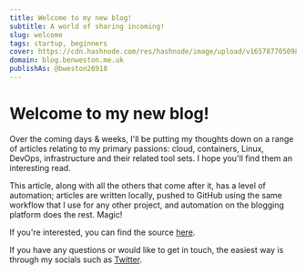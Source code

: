 ```yaml
---
title: Welcome to my new blog!
subtitle: A world of sharing incoming!
slug: welcome
tags: startup, beginners
cover: https://cdn.hashnode.com/res/hashnode/image/upload/v1657877050984/mnciHZYcx.png?auto=compress
domain: blog.benweston.me.uk
publishAs: @bweston26918
---
```


# Welcome to my new blog!

Over the coming days & weeks, I'll be putting my thoughts down on a range of articles relating to my primary passions: cloud, containers, Linux, DevOps, infrastructure and their related tool sets.  I hope you'll find them an interesting read.   

This article, along with all the others that come after it, has a level of automation; articles are written locally, pushed to GitHub using the same workflow that I use for any other project, and automation on the blogging platform does the rest.  Magic!   

If you're interested, you can find the source [here](https://github.com/bweston26918/blog-articles).   

If you have any questions or would like to get in touch, the easiest way is through my socials such as [Twitter](https://twitter.com/bweston26918).   